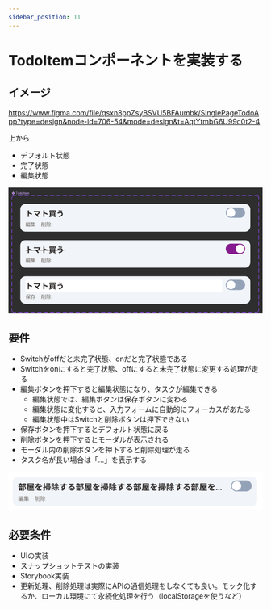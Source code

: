 ```yaml
---
sidebar_position: 11
---
```


# TodoItemコンポーネントを実装する

## イメージ

https://www.figma.com/file/qsxn8ppZsyBSVU5BFAumbk/SinglePageTodoApp?type=design&node-id=706-54&mode=design&t=AqtYtmbG6U99c0t2-4

上から

- デフォルト状態
- 完了状態
- 編集状態

![img.png](assets/todoitem-component.png)


## 要件

- Switchがoffだと未完了状態、onだと完了状態である
- Switchをonにすると完了状態、offにすると未完了状態に変更する処理が走る
- 編集ボタンを押下すると編集状態になり、タスクが編集できる
    - 編集状態では、編集ボタンは保存ボタンに変わる
    - 編集状態に変化すると、入力フォームに自動的にフォーカスがあたる
    - 編集状態中はSwitchと削除ボタンは押下できない
- 保存ボタンを押下するとデフォルト状態に戻る
- 削除ボタンを押下するとモーダルが表示される
- モーダル内の削除ボタンを押下すると削除処理が走る
- タスク名が長い場合は「...」を表示する

![img.png](assets/long-task-name.png)

## 必要条件

- UIの実装
- スナップショットテストの実装
- Storybook実装
- 更新処理、削除処理は実際にAPIの通信処理をしなくても良い。モック化するか、ローカル環境にて永続化処理を行う（localStorageを使うなど）
